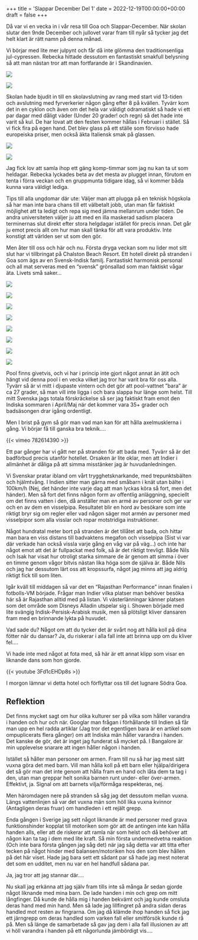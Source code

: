 +++
title = 'Slappar December Del 1'
date = 2022-12-19T00:00:00+00:00
draft = false
+++



 Då var vi en vecka in i vår resa till Goa och Slappar-December. När skolan slutar den 9nde December och jullovet varar fram till nyår så tycker jag det helt klart är rätt namn på denna månad.
 



 Vi börjar med lite mer julpynt och får då inte glömma den traditionsenliga jul-cypressen. Rebecka hittade dessutom en fantastiskt smakfull belysning så att man nästan tror att man fortfarande är i Skandinavien.
 




![](IMG_4443.jpeg)


![](IMG_4445.jpeg)



 Skolan hade bjudit in till en skolavslutning av rang med start vid 13-tiden och avslutning med fyrverkerier någon gång efter 8 på kvällen. Tyvärr kom det in en cyklon och även om det hela var väldigt odramatiskt så hade vi ett par dagar med dåligt väder (Under 20 grader! och regn) så det hade inte varit så kul. De har lovat att den festen kommer hållas i Februari i stället. Så vi fick fira på egen hand. Det blev glass på ett ställe som förvisso hade europeiska priser, men också äkta Italiensk smak på glassen.
 



![](IMG_3710.jpeg)


![](IMG_4451.jpeg)


 Jag fick lov att samla ihop ett gäng komp-timmar som jag nu kan ta ut som heldagar. Rebecka lyckades beta av det mesta av plugget innan, förutom en tenta i förra veckan och en gruppmunta tidigare idag, så vi kommer båda kunna vara väldigt lediga.
 



 Tips till alla ungdomar där ute: Väljer man att plugga på en teknisk högskola så har man inte bara chans till ett välbetalt jobb, utan man får faktiskt möjlighet att ta ledigt och repa sig med jämna mellanrum under tiden. De andra universiteten väljer ju att med en illa maskerad sadism placera terminernas slut direkt efter stora helgdagar istället för precis innan. Det går ju emot precis allt om hur man skall tänka för att vara produktiv. Inte konstigt att världen ser ut som den gör.
 



 Men åter till oss och här och nu. Första dryga veckan som nu lider mot sitt slut har vi tillbringat på Chalston Beach Resort. Ett hotell direkt på stranden i Goa som ägs av en Svensk-Indisk familj. Fantastiskt harmonisk personal och all mat serveras med en “svensk” grönsallad som man faktiskt vågar äta. Livets små saker…
 



![](Image-2022-12-18-at-22.57-scaled.jpeg)



![](IMG_1089.jpeg)


![](IMG_4479.jpeg)


![](IMG_4457.jpeg)


![](IMG_4465-1.jpeg)


![](IMG_4461.jpeg)


![](IMG_4483-1.jpeg)


![](IMG_1099.jpeg)



 Pool finns givetvis, och vi har i princip inte gjort något annat än ätit och hängt vid denna pool i en vecka vilket jag tror har varit bra för oss alla. Tyvärr så är vi mitt i djupaste vintern och det gör att pool-vattnet ”bara” är ca 27 grader, så man vill inte ligga i och bara slappa hur länge som helst. Till mitt Svenska jags totala förskräckelse så ser jag faktiskt fram emot den Indiska sommaren i April/Maj när det kommer vara 35+ grader och badsäsongen drar igång ordentligt.
 



 Men I brist på gym så gör man vad man kan för att hålla axelmusklerna i gång. Vi börjar få till ganska bra teknik….
 




 {{< vimeo 782614390 >}}
 


 Ett par gånger har vi gått ner på stranden för att bada med. Tyvärr så är det badförbud precis utanför hotellet. Orsaken är lite oklar, men att Indier i allmänhet är dåliga på att simma misstänker jag är huvudanledningen.
 



 Vi Svenskar pratar ibland om vårt trygghetsknarkande, med trepunktsbälten och hjälmtvång. I Indien sitter man gärna med småbarn i knät utan bälte i 100km/h (Nej, det händer inte varje dag att man lyckas köra så fort, men det händer). Men så fort det finns någon form av offentlig anläggning, speciellt om det finns vatten i den, då anställer man en armé av personer och ger var och en av dem en visselpipa. Resultatet blir en hord av besökare som inte riktigt bryr sig om regler eller vad någon säger mot armén av personer med visselpipor som alla visslar och ropar motstridiga instruktioner.
 



 Något hundratal meter bort på stranden är det tillåtet att bada, och hittar man bara en viss distans till badvaktens megafon och visselpipa (Sist vi var där verkade han också vissla varje gång en våg var på väg…) och inte har något emot att det är fullpackat med folk, så är det riktigt trevligt. Både Nils och Isak har visat hur otroligt starka simmare de är genom att simma i över en timme genom vågor bitvis nästan lika höga som de själva är. Både Nils och jag har dessutom lärt oss att kropssurfa, något jag minns att jag aldrig riktigt fick till som liten.
 



 Igår kväll till middagen så var det en “Rajasthan Performance” innan finalen i fotbolls-VM började. Frågar man Indier vilka platser man behöver besöka här så är Rajasthan alltid med på listan. Vi västerlänningar känner platsen som det område som Disneys Alladin utspelar sig i. Showen började med lite svängig Indisk-Persisk-Arabisk musik, men så plötsligt kliver dansaren fram med en brinnande lykta på huvudet.
 



 Vad sade du? Något om att du tycker det är svårt nog att hålla koll på dina fötter när du dansar? Ja, du riskerar i alla fall inte att brinna upp om du kliver fel….
 



 Vi hade inte med något at fota med, så här är ett annat klipp som visar en liknande dans som hon gjorde.
 




 {{< youtube 3Fd1cEHDp8s >}}
 


 I morgon lämnar vi detta hotel och förflyttar oss till det lugnare Södra Goa.
 


## Reflektion



 Det finns mycket sagt om hur olika kulturer ser på vilka som håller varandra i handen och hur och när. Googlar man frågan i förhållande till Indien så får man upp en hel radda artiklar (Jag tror det egentligen bara är en artikel som ompuplicerats flera gånger) om att Indiska män håller varandra i handen. Det kanske de gör, det är inget jag funderat så mycket på. I Bangalore är min upplevelse snarare att ingen håller någon i handen.
 



 Istället så håller man personer om armen. Fram till nu så har jag mest sätt vuxna göra det med barn. Vill man hålla koll på ett barn eller hjälpa/dirigera det så gör man det inte genom att hålla fram en hand och låta dem ta tag i den, utan man greppar helt sonika barnen runt under- eller över-armen. Effektivt, ja. Signal om att barnets vilja/förmåga respekteras, nej.
 



 Men häromdagen nere på stranden så såg jag det dessutom mellan vuxna. Längs vattenlinjen så var det vuxna män som höll lika vuxna kvinnor (Antagligen deras fruar) om handleden i ett rejält grepp.
 



 Enda gången i Sverige jag sett något liknande är med personer med grava funktionshinder kopplat till motoriken som gör att de antingen inte kan hålla handen alls, eller att de riskerar att ramla när som helst och då behöver att någon kan ta tag i dem med lite kraft. Så min första undermedvetna reaktion (Och inte bara första gången jag såg det) när jag såg detta var att titta efter tecken på något hinder med balansen/motoriken hos den som blev hållen på det här viset. Hade jag bara sett ett sådant par så hade jag mest noterat det som en udditet, men nu var en hel handfull sådana par.
 



 Ja, jag tror att jag stannar där….
 



 Nu skall jag erkänna att jag själv fram tills inte så många år sedan gjorde något liknande med mina barn. De lade handen i min och grep om mitt långfinger. Då kunde de hålla mig i handen bekvämt och jag kunde omsluta deras hand med min hand. Men så lade jag lillfingret på andra sidan deras handled mot resten av fingrarna. Om jag då klämde ihop handen så fick jag ett järngrepp om deras handled som varken fall eller smitförsök kunde rå på. Men så länge de samarbetade så gav jag dem i alla fall illusionen av att vi höll varandra i handen på ett någorlunda jämbördigt vis….
 



